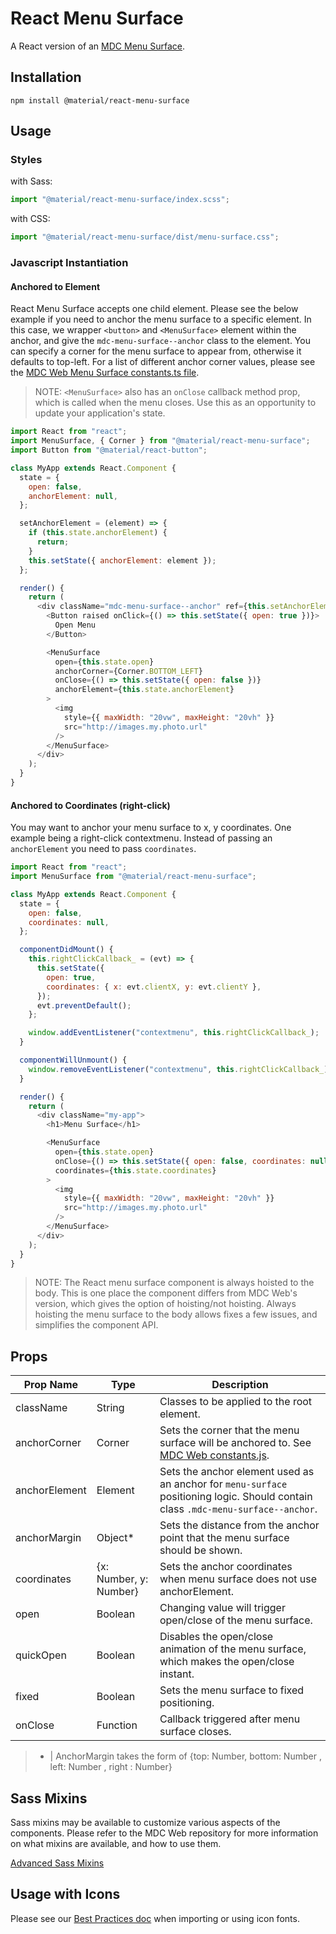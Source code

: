 # React Menu Surface

A React version of an [MDC Menu Surface](https://github.com/material-components/material-components-web/tree/master/packages/mdc-menu-surface).

## Installation

```
npm install @material/react-menu-surface
```

## Usage

### Styles

with Sass:

```js
import "@material/react-menu-surface/index.scss";
```

with CSS:

```js
import "@material/react-menu-surface/dist/menu-surface.css";
```

### Javascript Instantiation

#### Anchored to Element

React Menu Surface accepts one child element. Please see the below example if you need to anchor the menu surface to a specific element. In this case, we wrapper `<button>` and `<MenuSurface>` element within the anchor, and give the `mdc-menu-surface--anchor` class to the element. You can specify a corner for the menu surface to appear from, otherwise it defaults to top-left. For a list of different anchor corner values, please see the [MDC Web Menu Surface constants.ts file](https://github.com/material-components/material-components-web/blob/master/packages/mdc-menu-surface/constants.ts#L75).

> NOTE: `<MenuSurface>` also has an `onClose` callback method prop, which is called when the menu closes. Use this as an opportunity to update your application's state.

```js
import React from "react";
import MenuSurface, { Corner } from "@material/react-menu-surface";
import Button from "@material/react-button";

class MyApp extends React.Component {
  state = {
    open: false,
    anchorElement: null,
  };

  setAnchorElement = (element) => {
    if (this.state.anchorElement) {
      return;
    }
    this.setState({ anchorElement: element });
  };

  render() {
    return (
      <div className="mdc-menu-surface--anchor" ref={this.setAnchorElement}>
        <Button raised onClick={() => this.setState({ open: true })}>
          Open Menu
        </Button>

        <MenuSurface
          open={this.state.open}
          anchorCorner={Corner.BOTTOM_LEFT}
          onClose={() => this.setState({ open: false })}
          anchorElement={this.state.anchorElement}
        >
          <img
            style={{ maxWidth: "20vw", maxHeight: "20vh" }}
            src="http://images.my.photo.url"
          />
        </MenuSurface>
      </div>
    );
  }
}
```

#### Anchored to Coordinates (right-click)

You may want to anchor your menu surface to x, y coordinates. One example being a right-click contextmenu. Instead of passing an `anchorElement` you need to pass `coordinates`.

```js
import React from "react";
import MenuSurface from "@material/react-menu-surface";

class MyApp extends React.Component {
  state = {
    open: false,
    coordinates: null,
  };

  componentDidMount() {
    this.rightClickCallback_ = (evt) => {
      this.setState({
        open: true,
        coordinates: { x: evt.clientX, y: evt.clientY },
      });
      evt.preventDefault();
    };

    window.addEventListener("contextmenu", this.rightClickCallback_);
  }

  componentWillUnmount() {
    window.removeEventListener("contextmenu", this.rightClickCallback_);
  }

  render() {
    return (
      <div className="my-app">
        <h1>Menu Surface</h1>

        <MenuSurface
          open={this.state.open}
          onClose={() => this.setState({ open: false, coordinates: null })}
          coordinates={this.state.coordinates}
        >
          <img
            style={{ maxWidth: "20vw", maxHeight: "20vh" }}
            src="http://images.my.photo.url"
          />
        </MenuSurface>
      </div>
    );
  }
}
```

> NOTE: The React menu surface component is always hoisted to the body. This is one place the component differs from MDC Web's version, which gives the option of hoisting/not hoisting. Always hoisting the menu surface to the body allows fixes a few issues, and simplifies the component API.

## Props

| Prop Name     | Type                   | Description                                                                                                                                                                                                   |
| ------------- | ---------------------- | ------------------------------------------------------------------------------------------------------------------------------------------------------------------------------------------------------------- |
| className     | String                 | Classes to be applied to the root element.                                                                                                                                                                    |
| anchorCorner  | Corner                 | Sets the corner that the menu surface will be anchored to. See [MDC Web constants.js](https://github.com/material-components/material-components-web/blob/master/packages/mdc-menu-surface/constants.js#L74). |
| anchorElement | Element                | Sets the anchor element used as an anchor for `menu-surface` positioning logic. Should contain class `.mdc-menu-surface--anchor`.                                                                             |
| anchorMargin  | Object\*               | Sets the distance from the anchor point that the menu surface should be shown.                                                                                                                                |
| coordinates   | {x: Number, y: Number} | Sets the anchor coordinates when menu surface does not use anchorElement.                                                                                                                                     |
| open          | Boolean                | Changing value will trigger open/close of the menu surface.                                                                                                                                                   |
| quickOpen     | Boolean                | Disables the open/close animation of the menu surface, which makes the open/close instant.                                                                                                                    |
| fixed         | Boolean                | Sets the menu surface to fixed positioning.                                                                                                                                                                   |
| onClose       | Function               | Callback triggered after menu surface closes.                                                                                                                                                                 |

> - | AnchorMargin takes the form of {top: Number, bottom: Number , left: Number , right : Number}

## Sass Mixins

Sass mixins may be available to customize various aspects of the components. Please refer to the
MDC Web repository for more information on what mixins are available, and how to use them.

[Advanced Sass Mixins](https://github.com/material-components/material-components-web/blob/master/packages/mdc-menu-surface/README.md#advanced-sass-mixins)

## Usage with Icons

Please see our [Best Practices doc](../../docs/best-practices.md#importing-font-icons) when importing or using icon fonts.
